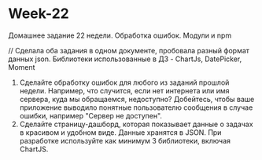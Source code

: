 # Week-22
Домашнее задание 22 недели. Обработка ошибок. Модули и npm

// Сделала оба задания в одном документе, пробовала разный формат данных json. Библиотеки использованные в ДЗ - ChartJs, DatePicker, Moment

1. Сделайте обработку ошибок для любого из заданий прошлой недели. Например, что случится, если нет интернета или имя сервера, куда мы обращаемся, недоступно? Добейтесь, чтобы ваше приложение выводило понятные пользователю сообщения в случае ошибки, например "Сервер не доступен".
2. Сделайте страницу-дашборд, которая показывает данные о задачах в красивом и удобном виде. Данные хранятся в JSON. При разработке используйте как минимум 3 библиотеки, включая ChartJS.
